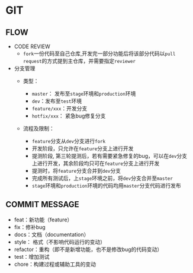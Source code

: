# GIT

## FLOW
  - CODE REVIEW
    - `fork`一份代码至自己仓库,开发完一部分功能后将该部分代码以`pull request`的方式提到主仓库，并需要指定`reviewer`
  - 分支管理
    - 类型：
      - `master`： 发布至`stage`环境和`production`环境
      - `dev`：发布至`test`环境
      - `feature/xxx`：开发分支
      - `hotfix/xxx`： 紧急bug修复分支

    - 流程及限制：
      - `feature`分支从`dev`分支进行`fork`
      - 开发阶段，只允许在`feature`分支上进行开发
      - 提测阶段, 第三轮提测后，若有需要紧急修复的bug，可以在`dev`分支上进行开发，其余阶段均只可在`feature`分支上进行开发
      - 提测时，将`feature`分支合并到`dev`分支
      - 完成所有测试后，上`stage`环境之前，将`dev`分支合并至`master`
      - `stage`环境和`production`环境的代码均用`master`分支代码进行发布

## COMMIT MESSAGE
  - feat：新功能（feature）
  - fix：修补bug
  - docs：文档（documentation）
  - style： 格式（不影响代码运行的变动）
  - refactor：重构（即不是新增功能，也不是修改bug的代码变动）
  - test：增加测试
  - chore：构建过程或辅助工具的变动

